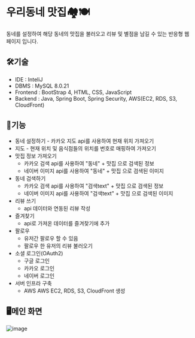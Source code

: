 # 우리동네 맛집🏘🍽
동네를 설정하여 해당 동네의 맛집을 불러오고 리뷰 및 별점을 남길 수 있는 반응형 웹 페이지 입니다.  

## 🛠기술
* IDE : InteliJ
* DBMS : MySQL 8.0.21
* Frontend : BootStrap 4, HTML, CSS, JavaScript
* Backend : Java, Spring Boot, Spring Security, AWS(EC2, RDS, S3, CloudFront)

## 🔎기능
* 동네 설정하기 - 카카오 지도 api를 사용하여 현재 위치 가져오기
* 지도 - 현재 위치 및 음식점들의 위치를 번호로 매핑하여 가져오기
* 맛집 정보 가져오기
    - 카카오 검색 api를 사용하여 "동네" + 맛집 으로 검색된 정보
    - 네이버 이미지 api를 사용하여 "동네" + 맛집 으로 검색된 이미지
* 동네 검색하기
    - 카카오 검색 api를 사용하여 "검색text" + 맛집 으로 검색된 정보
    - 네이버 이미지 api를 사용하여 "검색text" + 맛집 으로 검색된 이미지
* 리뷰 쓰기
    - api 데이터와 연동된 리뷰 작성
* 즐겨찾기
    - api로 가져온 데이터를 즐겨찾기에 추가
* 팔로우
    - 유저간 팔로우 할 수 있음
    - 팔로우 한 유저의 리뷰 불러오기
* 소셜 로그인(OAuth2)
    - 구글 로그인
    - 카카오 로그인
    - 네이버 로그인
* 서버 인프라 구축
    - AWS AWS EC2, RDS, S3, CloudFront 생성

## 🖥메인 화면
![image](https://user-images.githubusercontent.com/76156034/147045388-166ddf10-d69c-42bb-99fe-edf114ad2023.png)

